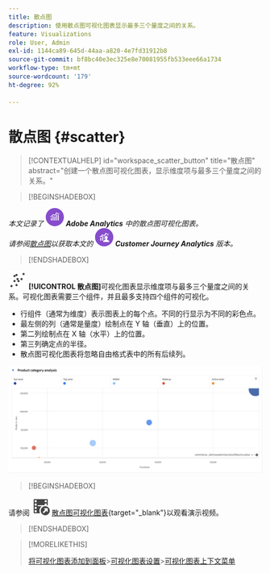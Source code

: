 ```yaml
---
title: 散点图
description: 使用散点图可视化图表显示最多三个量度之间的关系。
feature: Visualizations
role: User, Admin
exl-id: 1144ca89-645d-44aa-a820-4e7fd31912b8
source-git-commit: bf8bc40e3ec325e8e70081955fb533eee66a1734
workflow-type: tm+mt
source-wordcount: '179'
ht-degree: 92%

---
```


# 散点图 {#scatter}

<!-- markdownlint-disable MD034 -->

>[!CONTEXTUALHELP]
>id="workspace_scatter_button"
>title="散点图"
>abstract="创建一个散点图可视化图表，显示维度项与最多三个量度之间的关系。"

<!-- markdownlint-enable MD034 -->


>[!BEGINSHADEBOX]

_本文记录了_ ![AdobeAnalytics](/help/assets/icons/AdobeAnalytics.svg) _&#x200B;**Adobe Analytics** 中的散点图可视化图表。_<br/>_请参阅[散点图](https://experienceleague.adobe.com/zh-hans/docs/analytics-platform/using/cja-workspace/visualizations/scatterplot)以获取本文的_ ![CustomerJourneyAnalytics](/help/assets/icons/CustomerJourneyAnalytics.svg) _&#x200B;**Customer Journey Analytics** 版本。_

>[!ENDSHADEBOX]


![GraphScatter](/help/assets/icons/GraphScatter.svg) **[!UICONTROL 散点图]**&#x200B;可视化图表显示维度项与最多三个量度之间的关系。可视化图表需要三个组件，并且最多支持四个组件的可视化。

* 行组件（通常为维度）表示图表上的每个点。不同的行显示为不同的彩色点。
* 最左侧的列（通常是量度）绘制点在 Y 轴（垂直）上的位置。
* 第二列绘制点在 X 轴（水平）上的位置。
* 第三列确定点的半径。
* 散点图可视化图表将忽略自由格式表中的所有后续列。

![显示多个维度项的散点图示例](assets/scatter.png)


>[!BEGINSHADEBOX]

请参阅 ![VideoCheckedOut](/help/assets/icons/VideoCheckedOut.svg) [散点图可视化图表](https://video.tv.adobe.com/v/3416858/?quality=12&captions=chi_hans){target="_blank"}以观看演示视频。

>[!ENDSHADEBOX]


>[!MORELIKETHIS]
>
>[将可视化图表添加到面板](/help/analyze/analysis-workspace/visualizations/freeform-analysis-visualizations.md#add-visualizations-to-a-panel)
>&#x200B;>[可视化图表设置](/help/analyze/analysis-workspace/visualizations/freeform-analysis-visualizations.md#settings)
>&#x200B;>[可视化图表上下文菜单](/help/analyze/analysis-workspace/visualizations/freeform-analysis-visualizations.md#context-menu)
>
